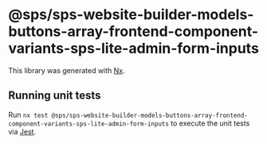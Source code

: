 # @sps/sps-website-builder-models-buttons-array-frontend-component-variants-sps-lite-admin-form-inputs

This library was generated with [Nx](https://nx.dev).

## Running unit tests

Run `nx test @sps/sps-website-builder-models-buttons-array-frontend-component-variants-sps-lite-admin-form-inputs` to execute the unit tests via [Jest](https://jestjs.io).
